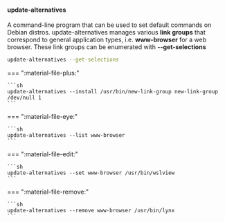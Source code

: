 #### update-alternatives

A command-line program that can be used to set default commands on Debian distros.
update-alternatives manages various **link groups** that correspond to general application types, i.e. **www-browser** for a web browser.
These link groups can be enumerated with **--get-selections**

```sh
update-alternatives --get-selections
```

=== ":material-file-plus:"

    ```sh
    update-alternatives --install /usr/bin/new-link-group new-link-group /dev/null 1
    ```

=== ":material-file-eye:"

    ```sh
    update-alternatives --list www-browser
    ```

=== ":material-file-edit:"

    ```sh
    update-alternatives --set www-browser /usr/bin/wslview
    ```

=== ":material-file-remove:"

    ```sh
    update-alternatives --remove www-browser /usr/bin/lynx
    ```
